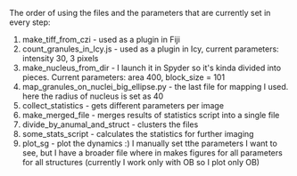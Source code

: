 The order of using the files and the parameters that are currently set in every step:
1) make_tiff_from_czi - used as a plugin in Fiji
2) count_granules_in_Icy.js - used as a plugin in Icy, current parameters: intensity 30, 3 pixels
3) make_nucleus_from_dir - I launch it in Spyder so it's kinda divided into pieces. Current parameters: area 400, block_size = 101
4) map_granules_on_nuclei_big_ellipse.py - the last file for mapping I used. here the radius of nucleus is set as 40
5) collect_statistics - gets different parameters per image
6) make_merged_file - merges results of statistics script into a single file
7) divide_by_anumal_and_struct - clusters the files
8) some_stats_script - calculates the statistics for further imaging
9) plot_sg - plot the dynamics :) I manually set tthe parameters I want to see, but I have a broader file where in makes figures for all parameters for all structures (currently I work only with OB so I plot only OB)
